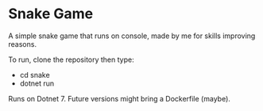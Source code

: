 <h1>Snake Game</h1>

A simple snake game that runs on console, made by me for skills improving reasons.

To run, clone the repository then type:

- cd snake
- dotnet run

Runs on Dotnet 7. Future versions might bring a Dockerfile (maybe).
